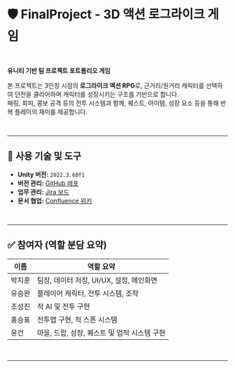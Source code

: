 # 🛡️ FinalProject - 3D 액션 로그라이크 게임
  
<br>  
  
**유니티 기반 팀 프로젝트 포트폴리오 게임**

본 프로젝트는 3인칭 시점의 **로그라이크 액션 RPG**로, 근거리/원거리 캐릭터를 선택하여 던전을 클리어하며 캐릭터를 성장시키는 구조를 기반으로 합니다.  
패링, 회피, 콤보 공격 등의 전투 시스템과 함께, 퀘스트, 아이템, 성장 요소 등을 통해 반복 플레이의 재미를 제공합니다.  
  
<br>  
  
---

## 🔧 사용 기술 및 도구

- **Unity 버전:** `2022.3.60f1`
- **버전 관리:** [GitHub 레포](https://github.com/Omok-nuni/FianlProject)
- **업무 관리:** [Jira 보드](https://mdddd.atlassian.net/jira/software/projects/FIN/boards/42)
- **문서 협업:** [Confluence 위키](https://mdddd.atlassian.net/wiki/spaces/FinalProje/overview?homepageId=15663520)
  
<br>  
  
---


## ✅ 참여자 (역할 분담 요약)

| 이름     | 역할 요약                                   |
|--------|--------------------------------------------|
| 박지훈 | 팀장, 데이터 저장, UI/UX, 설정, 메인화면          |
| 유승완 | 플레이어 캐릭터, 전투 시스템, 조작                |
| 조성진 | 적 AI 및 전투 구현                             |
| 홍승표 | 전투맵 구현, 적 스폰 시스템                        |
| 윤건   | 마을, 드랍, 성장, 퀘스트 및 업적 시스템 구현            |
  
<br>  
  
---
